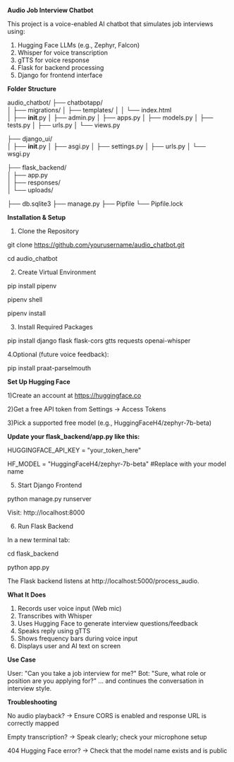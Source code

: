 **Audio Job Interview Chatbot**

This project is a voice-enabled AI chatbot that simulates job interviews using:
1) Hugging Face LLMs (e.g., Zephyr, Falcon)
2) Whisper for voice transcription
3) gTTS for voice response
4) Flask for backend processing
5) Django for frontend interface
   

**Folder Structure**

audio_chatbot/
├── chatbotapp/               
│   ├── migrations/
│   ├── templates/
│   │   └── index.html         
│   ├── __init__.py
│   ├── admin.py
│   ├── apps.py
│   ├── models.py
│   ├── tests.py
│   ├── urls.py
│   └── views.py

├── django_ui/                
│   ├── __init__.py
│   ├── asgi.py
│   ├── settings.py
│   ├── urls.py
│   └── wsgi.py

├── flask_backend/            
│   ├── app.py                
│   ├── responses/            
│   └── uploads/              

├── db.sqlite3
├── manage.py
├── Pipfile
└── Pipfile.lock


**Installation & Setup**

1. Clone the Repository
   
git clone https://github.com/yourusername/audio_chatbot.git

cd audio_chatbot

2. Create Virtual Environment

pip install pipenv

pipenv shell

pipenv install

3. Install Required Packages

pip install django flask flask-cors gtts requests openai-whisper

4.Optional (future voice feedback):

pip install praat-parselmouth


**Set Up Hugging Face**
   
1)Create an account at https://huggingface.co

2)Get a free API token from Settings → Access Tokens

3)Pick a supported free model (e.g., HuggingFaceH4/zephyr-7b-beta)


**Update your flask_backend/app.py like this:**

HUGGINGFACE_API_KEY = "your_token_here"

HF_MODEL = "HuggingFaceH4/zephyr-7b-beta" #Replace with your model name

5. Start Django Frontend

python manage.py runserver

Visit: http://localhost:8000

6. Run Flask Backend
   
In a new terminal tab:

cd flask_backend

python app.py

The Flask backend listens at http://localhost:5000/process_audio.

**What It Does**

1) Records user voice input (Web mic)   
2) Transcribes with Whisper   
3) Uses Hugging Face to generate interview questions/feedback   
4) Speaks reply using gTTS   
5) Shows frequency bars during voice input    
6) Displays user and AI text on screen

**Use Case**

User: "Can you take a job interview for me?"
Bot: "Sure, what role or position are you applying for?"
... and continues the conversation in interview style.

**Troubleshooting**

No audio playback?
→ Ensure CORS is enabled and response URL is correctly mapped

Empty transcription?
→ Speak clearly; check your microphone setup

404 Hugging Face error?
→ Check that the model name exists and is public

